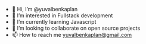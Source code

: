 - 👋 Hi, I’m @yuvalbenkaplan
- 👀 I’m interested in Fullstack development
- 🌱 I’m currently learning Javascript
- 💞️ I’m looking to collaborate on open source projects
- 📫 How to reach me yuvalbenkaplan@gmail.com

<!---
yuvalbenkaplan/yuvalbenkaplan is a ✨ special ✨ repository because its `README.md` (this file) appears on your GitHub profile.
You can click the Preview link to take a look at your changes.
--->
